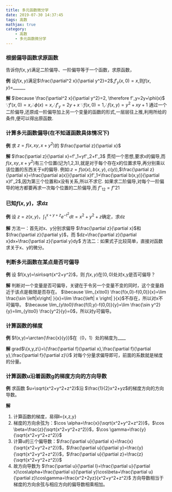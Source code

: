 ```yaml
---
title: 多元函数微分学
date: 2019-07-30 14:37:45
tags: 高数
mathjax: true
category:
    - 高数
    - 多元函数微分学
---
```


### 根据偏导函数求原函数
告诉你$f(x,y)$满足二阶偏导、一阶偏导等于一个函数，求原函数，

**例**
设$f(x,y)$满足$\frac{\partial^2 x}{\partial y^2}=2$,$f'_y(x,0)=x$,则$f(x,y)=$______

**解**
$\because \frac{\partial^2 x}{\partial y^2}=2, \therefore f'_y=2y+\phi(x)$
$\because f'(x,0)=x,\therefore \phi(x)=x,\therefore f'_y=2y+x$
$\because f(x,0)=1,\therefore f(x,y)=y^2+xy+1$
通过一个二阶偏导,还原成一阶偏导加上另一个变量的函数的形式,一层层往上推,利用所给的条件,便可以得出原函数. 

### 计算多元函数偏导(在不知道函数具体情况下)

**例**
求 $z=f(x,xy,x+y^2)$的 $\frac{\partial z}{\partial x}$

**解**
$\frac{\partial z}{\partial x}=f'_1+yf'_2+f'_3$
贯彻一个思想,要求x的偏导,而$f(x,xy,x+y^2)$有三个位置(记为1,2,3),就是对于每个存在x的位置求导,再分别乘以该位置的东西关于x的偏导.
例如:$z=f(a(x), b(x,y), c(y))$,$\frac{\partial z}{\partial x}=\frac{\partial a(x)}{\partial x}f'_1+\frac{\partial b(x,y)}{\partial x}f'_2$,因为第三个位置和x没有关系,所以不求它.
如果求二阶偏导,对每个一阶偏导的地方都要再求一次每个位置的二阶偏导,而 $f''_{12}=f''{21}$

### 已知$f(x,y)$，求dz

**例**
设 $z=z(x,y)$，$\int_1^{x+y+z}{e^{-t^2}dt}=x^2+y^2+z$确定，求dz

**解**
方法一：首先对x、y分别求偏导 $\frac{\partial z}{\partial x}$和$\frac{\partial z}{\partial y}$，而 $dz=\frac{\partial z}{\partial x}dx+\frac{\partial z}{\partial y}dy$
方法二：如果式子比较简单，直接对函数求关于x、y的微分。

### 判断多元函数在某点是否可偏导

**例**
设 $f(x,y)=\sin\sqrt{x^2+y^2}$，则 $f(x,y)$在$(0,0)$处对x,y是否可偏导？

**解**
判断对一个变量是否可偏导，关键在于令另一个变量不变的同时，这个变量趋近于该点是极限是否存在。
$\because \lim_{x\to0} \frac{f(x,0)-f(0,0)}{x}=\lim \frac{\sin \left|x\right| }{x}=\lim \frac{\left| x \right| }{x}$不存在，所以对x不可偏导。
$\because \lim_{y\to0}\frac{f(0,y)-f(0,0)}{y}=\lim \frac{\sin y^2}{y}=lim_{y\to0} \frac{y^2}{y}=0$，所以对y可偏导。

### 计算函数的梯度

**例**
$f(x,y)=\arctan{\frac{x}{y}}$在（0，1）处的梯度为____

**解**
grad$\{x,y,z\}=\{\frac{\partial f}{\partial x},\frac{\partial f}{\partial y},\frac{\partial f}{\partial z}\}$
对每个分量求偏导即可，前面的系数就是梯度的分量。

### 计算函数u沿着函数g的梯度方向的方向导数

**例**
求函数 $u=\sqrt{x^2+y^2+z^2}$沿 $\frac{1}{2}x^2+yz$的梯度方向的方向导数。

**解**
1. 计算函数的梯度，易得**l**={x,z,y}
2. 梯度的方向余弦为：$\cos \alpha=\frac{x}{\sqrt{x^2+y^2+z^2}}$，$\cos \beta=\frac{z}{\sqrt{x^2+y^2+z^2}}$，$\cos \gamma=\frac{y}{\sqrt{x^2+y^2+z^2}}$
3. 计算u的三个偏导数：$\frac{\partial u}{\partial x}=\frac{x}{\sqrt{x^2+y^2+z^2}}$，$\frac{\partial u}{\partial y}=\frac{y}{\sqrt{x^2+y^2+z^2}}$，$\frac{\partial u}{\partial z}=\frac{z}{\sqrt{x^2+y^2+z^2}}$
4. 故方向导数为 $\frac{\partial u}{\partial l}=\frac{\partial u}{\partial x}\cos\alpha+\frac{\partial u}{\partial y}\cos\beta+\frac{\partial u}{\partial z}\cos\gamma=\frac{x^2+2yz}{x^2+y^2+z^2}$
方向导数相当于梯度的方向余弦与相应方向的偏导数相乘相加。